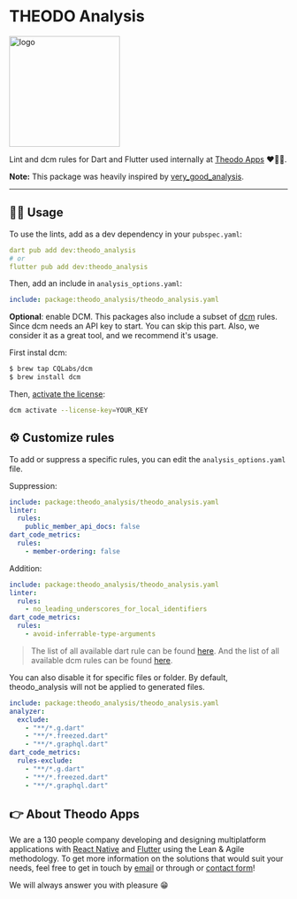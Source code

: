 # THEODO Analysis

<p>
  <a href="https://www.bam.tech">
  <img  alt="logo" src="https://raw.githubusercontent.com/bamlab/theodo_analysis/main/doc/logo_bam.png" width="200"/>
  </a>
  </br>
  <p>Lint and dcm rules for Dart and Flutter used internally at <a href="https://www.bam.tech">Theodo Apps</a> ❤️💙💛.</p>
  <b>Note:</b> This package was heavily inspired by <a href="https://github.com/VeryGoodOpenSource/very_good_analysis">very_good_analysis</a>.
</p>

---

## 🧑‍💻 Usage

To use the lints, add as a dev dependency in your `pubspec.yaml`:

```yaml
dart pub add dev:theodo_analysis
# or
flutter pub add dev:theodo_analysis
```

Then, add an include in `analysis_options.yaml`:

```yaml
include: package:theodo_analysis/theodo_analysis.yaml
```
**Optional**: enable DCM.
This packages also include a subset of [dcm](https://dcm.dev) rules. Since dcm needs an API key to start. You can skip this part. Also, we consider it as a great tool, and we recommend it's usage.

First instal dcm:
```bash
$ brew tap CQLabs/dcm
$ brew install dcm
```
Then, [activate the license](https://dcm.dev/docs/getting-started/#activating-the-license):
```bash
dcm activate --license-key=YOUR_KEY
```

## ⚙️ Customize rules

To add or suppress a specific rules, you can edit the `analysis_options.yaml` file.

Suppression: 
```yaml
include: package:theodo_analysis/theodo_analysis.yaml
linter:
  rules:
    public_member_api_docs: false
dart_code_metrics:
  rules:
    - member-ordering: false
```
Addition:
```yaml
include: package:theodo_analysis/theodo_analysis.yaml
linter:
  rules:
    - no_leading_underscores_for_local_identifiers
dart_code_metrics:
  rules:
    - avoid-inferrable-type-arguments
```
> The list of all available dart rule can be found [here](https://dart.dev/tools/linter-rules/all).
> And the list of all available dcm rules can be found [here](https://dcm.dev/docs/rules/).

You can also disable it for specific files or folder. By default, theodo_analysis will not be applied to generated files.
```yaml
include: package:theodo_analysis/theodo_analysis.yaml
analyzer:
  exclude:
    - "**/*.g.dart"
    - "**/*.freezed.dart"
    - "**/*.graphql.dart"
dart_code_metrics:
  rules-exclude:
    - "**/*.g.dart"
    - "**/*.freezed.dart"
    - "**/*.graphql.dart"
```
## 👉 About Theodo Apps

We are a 130 people company developing and designing multiplatform applications with [React Native](https://www.bam.tech/expertise/react-native) and [Flutter](https://www.bam.tech/expertise/flutter) using the Lean & Agile methodology. To get more information on the solutions that would suit your needs, feel free to get in touch by [email](mailto://contact@bam.tech) or through or [contact form](https://www.bam.tech/contact)!

We will always answer you with pleasure 😁